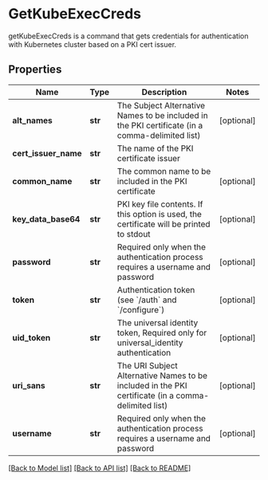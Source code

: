 # GetKubeExecCreds

getKubeExecCreds is a command that gets credentials for authentication with Kubernetes cluster based on a PKI cert issuer.
## Properties
Name | Type | Description | Notes
------------ | ------------- | ------------- | -------------
**alt_names** | **str** | The Subject Alternative Names to be included in the PKI certificate (in a comma-delimited list) | [optional] 
**cert_issuer_name** | **str** | The name of the PKI certificate issuer | 
**common_name** | **str** | The common name to be included in the PKI certificate | [optional] 
**key_data_base64** | **str** | PKI key file contents. If this option is used, the certificate will be printed to stdout | [optional] 
**password** | **str** | Required only when the authentication process requires a username and password | [optional] 
**token** | **str** | Authentication token (see &#x60;/auth&#x60; and &#x60;/configure&#x60;) | [optional] 
**uid_token** | **str** | The universal identity token, Required only for universal_identity authentication | [optional] 
**uri_sans** | **str** | The URI Subject Alternative Names to be included in the PKI certificate (in a comma-delimited list) | [optional] 
**username** | **str** | Required only when the authentication process requires a username and password | [optional] 

[[Back to Model list]](../README.md#documentation-for-models) [[Back to API list]](../README.md#documentation-for-api-endpoints) [[Back to README]](../README.md)


